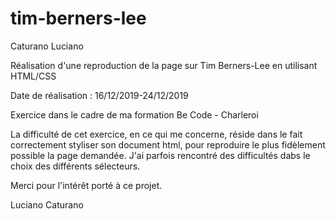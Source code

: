 # tim-berners-lee

Caturano Luciano

Réalisation d'une reproduction de la page sur Tim Berners-Lee en utilisant HTML/CSS

Date de réalisation : 16/12/2019-24/12/2019

Exercice dans le cadre de ma formation Be Code - Charleroi

La difficulté de cet exercice, en ce qui me concerne, réside dans le fait correctement styliser son document html, pour reproduire le plus fidèlement possible la page demandée. J'ai parfois rencontré des difficultés dabs le choix des différents sélecteurs.

Merci pour l'intérêt porté à ce projet.

Luciano Caturano
